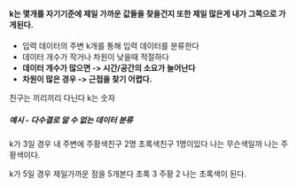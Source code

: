#### k는 몇개를 자기기준에 제일 가까운 값들을 찾을건지 또한 제일 많은게 내가 그쪽으로 가게된다.

- 입력 데이터의 주변 k개를 통해 입력 데이터를 분류한다
- 데이터 개수가 작거나 차원이 낮을때 적절하다
- **데이터 개수가 많으면 -> 시간/공간의 소요가 늘어난다**
- **차원이 많은 경우 -> 근접을 찾기 어렵다.**

친구는 끼리끼리 다닌다 
k는 숫자


##### 예시  - 다수결로 알 수 없는 데이터 분류
k가 3일 경우
내 주변에 주황색친구 2명 초록색친구 1명이있다 나는 무슨색일까
나는 주황색이다.

k가 5일 경우
제일가까운 점을 5개본다
초록 3 주황 2 나는 초록색이 된다.

